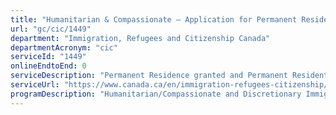 ```yaml
---
title: "Humanitarian & Compassionate – Application for Permanent Residence"
url: "gc/cic/1449"
department: "Immigration, Refugees and Citizenship Canada"
departmentAcronym: "cic"
serviceId: "1449"
onlineEndtoEnd: 0
serviceDescription: "Permanent Residence granted and Permanent Resident card issued to an individual based on humanitarian and compassionate considerations."
serviceUrl: "https://www.canada.ca/en/immigration-refugees-citizenship/services/refugees/claim-protection-inside-canada/after-apply-next-steps/refusal-options/humanitarian-compassionate-grounds.html"
programDescription: "Humanitarian/Compassionate and Discretionary Immigration"
---
```


